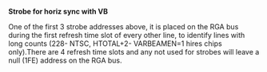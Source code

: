 **Strobe for horiz sync with VB**

One of the first 3 strobe addresses above, it is placed on the RGA bus during the first refresh time slot of every other line, to identify lines with long counts (228- NTSC, HTOTAL+2- VARBEAMEN=1 hires chips only).There are 4 refresh time slots and any not used for strobes will leave a null (1FE) address on the RGA bus.

